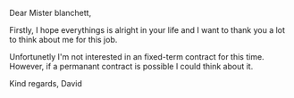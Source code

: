 

Dear Mister blanchett,

Firstly, I hope everythings is alright in your life and I want to thank you a lot to think about me for this job.

Unfortunetly I'm not interested in an fixed-term contract for this time. However, if a permanant contract is possible I could think about it.

Kind regards,
David